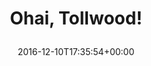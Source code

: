 ---
coordinates:
  type: Point
  coordinates:
  - '11.5503934'
  - '48.1345752'
retweeted: false
source: <a href="http://klinkerapps.com" rel="nofollow">Talon (Plus)</a>
entities:
  user_mentions: []
  urls: []
  symbols: []
  media:
  - expanded_url: https://twitter.com/bascht/status/807639992948457472/photo/1
    indices:
    - '16'
    - '39'
    url: https://t.co/S3QGhTuTYi
    media_url: http://pbs.twimg.com/media/CzVQSbqWQAA5vCX.jpg
    id_str: '807639985776115712'
    id: '807639985776115712'
    media_url_https: https://pbs.twimg.com/media/CzVQSbqWQAA5vCX.jpg
    sizes:
      large:
        w: '2000'
        h: '1500'
        resize: fit
      small:
        w: '680'
        h: '510'
        resize: fit
      thumb:
        w: '150'
        h: '150'
        resize: crop
      medium:
        w: '1200'
        h: '900'
        resize: fit
    type: photo
    display_url: pic.twitter.com/S3QGhTuTYi
  hashtags: []
display_text_range:
- '0'
- '39'
favorite_count: '1'
geo:
  type: Point
  coordinates:
  - '48.1345752'
  - '11.5503934'
id_str: '807639992948457472'
truncated: false
retweet_count: '0'
id: '807639992948457472'
possibly_sensitive: false
created_at: Sat Dec 10 17:35:54 +0000 2016
favorited: false
full_text: Ohai, Tollwood!
lang: en
extended_entities:
  media:
  - expanded_url: https://twitter.com/bascht/status/807639992948457472/photo/1
    indices:
    - '16'
    - '39'
    url: https://t.co/S3QGhTuTYi
    media_url: http://pbs.twimg.com/media/CzVQSbqWQAA5vCX.jpg
    id_str: '807639985776115712'
    id: '807639985776115712'
    media_url_https: https://pbs.twimg.com/media/CzVQSbqWQAA5vCX.jpg
    sizes:
      large:
        w: '2000'
        h: '1500'
        resize: fit
      small:
        w: '680'
        h: '510'
        resize: fit
      thumb:
        w: '150'
        h: '150'
        resize: crop
      medium:
        w: '1200'
        h: '900'
        resize: fit
    type: photo
    display_url: pic.twitter.com/S3QGhTuTYi
tags:
- pesos/twitter
date: '2016-12-10T17:35:54+00:00'
src: https://twitter.com/bascht/status/807639992948457472
original_url: https://twitter.com/bascht/status/807639992948457472
type: twitter_tweet
media_url: https://img.bascht.com/twitter/pbs.twimg.com/media/CzVQSbqWQAA5vCX.jpg
text: Ohai, Tollwood!
title: 'Ohai, Tollwood!

  '

---